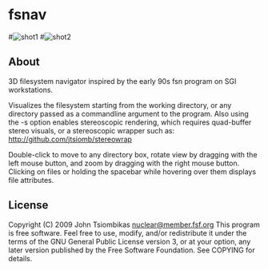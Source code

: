 fsnav
=====

#![shot1](http://nuclear.mutantstargoat.com/sw/misc/fsnav1_thumb.png)
#![shot2](http://nuclear.mutantstargoat.com/sw/misc/fsnav2_thumb.png)

About
-----
3D filesystem navigator inspired by the early 90s fsn program on SGI workstations.

Visualizes the filesystem starting from the working directory, or any directory
passed as a commandline argument to the program. Also using the -s option
enables stereoscopic rendering, which requires quad-buffer stereo visuals, or a
stereoscopic wrapper such as: http://github.com/jtsiomb/stereowrap

Double-click to move to any directory box, rotate view by dragging with the left
mouse button, and zoom by dragging with the right mouse button. Clicking on files
or holding the spacebar while hovering over them displays file attributes.

License
-------
Copyright (C) 2009 John Tsiombikas <nuclear@member.fsf.org>
This program is free software. Feel free to use, modify, and/or redistribute it
under the terms of the GNU General Public License version 3, or at your option,
any later version published by the Free Software Foundation. See COPYING for
details.
